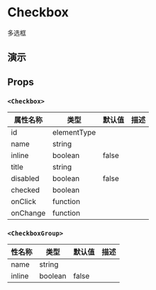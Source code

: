 # Checkbox [<i class="icon icon-edit2" ></i>](https://github.com/rsuite/rsuite.github.io/blob/master/src/components/checkbox/index.md)
多选框


## 演示

<!--{demo}-->



## Props

### `<Checkbox>`
属性名称     | 类型          | 默认值   | 描述
-------- | ----------- | ----- | --
id       | elementType |       |
name     | string      |       |
inline   | boolean     | false |
title    | string      |       |
disabled | boolean     | false |
checked  | boolean     |       |
onClick  | function    |       |
onChange | function    |       |

### `<CheckboxGroup>`

性名称    | 类型      | 默认值   | 描述
------ | ------- | ----- | --
name   | string  |       |
inline | boolean | false |